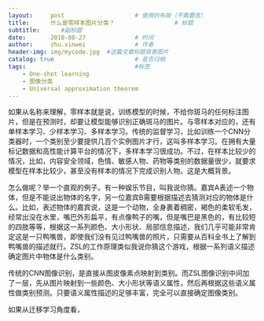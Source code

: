 ```yaml
---
layout:     post   				    # 使用的布局（不需要改）
title:      什么是零样本图片分类？ 				# 标题 
subtitle:      #副标题
date:       2018-08-27 				# 时间
author:     zhu.xinwei 		    	# 作者
header-img: img/mycode.jpg 	#这篇文章标题背景图片
catalog: true 						# 是否归档
tags:								#标签
    - One-shot learning
    - 图像分类
    - Universal approximation theorem
---
```



如果从名称来理解，零样本就是说，训练模型的时候，不给你斑马的任何标注图片，但是在预测时，却要让模型能够识别正确斑马的图片。与零样本对应的，还有单样本学习、少样本学习、多样本学习。传统的监督学习，比如训练一个CNN分类器时，一个类别至少要提供几百个实例图片才行，这叫多样本学习。在拥有大量标记数据和高性能计算平台的情况下，多样本学习很成功。不过，在样本比较少的情况，比如，内容安全领域，色情、敏感人物、药物等类别的数据量很少，就要求模型在样本比较少，甚至没有样本的情况下完成识别人物。这是大概背景。

怎么做呢？举一个直观的例子。有一种娱乐节目，叫我说你猜。嘉宾A表述一个物体，但是不能说出物体的名字，另一位嘉宾B需要根据描述去猜测对应的物体是什么。比如，表述物体的嘉宾说，这是一个动物，全身裹着稠密，褐色的柔软毛发，经常出没在水里，嘴巴外形扁平，有点像鸭子的嘴，但是嘴巴是黑色的，有比较短的四肢等等，根据这一系列颜色、大小形状、局部信息描述，我们几乎可能非常肯定这是一只鸭嘴兽，即使我们没有见过鸭嘴兽的照片，只需要从百科全书上了解到鸭嘴兽的描述就行。ZSL的工作原理类似我说你猜这个游戏，根据一系列语义描述确定图片中物体是什么类别。

传统的CNN图像识别，是直接从图皮像素点映射到类别。而ZSL图像识别中间加了一层，先从图片映射到一些颜色、大小形状等语义属性，然后再根据这些语义属性做类别预测。只要语义属性描述的足够丰富，完全可以直接确定图像类别。

如果从迁移学习角度看，